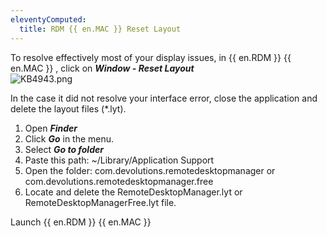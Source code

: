 ```yaml
---
eleventyComputed:
  title: RDM {{ en.MAC }} Reset Layout
---
```

To resolve effectively most of your display issues, in {{ en.RDM }} {{ en.MAC }} , click on ***Window - Reset Layout***  
![KB4943.png](/img/en/kb/KB4943.png)  

In the case it did not resolve your interface error, close the application and delete the layout files (*.lyt).  

1. Open ***Finder***
1. Click ***Go*** in the menu.
1. Select ***Go to folder***
1. Paste this path: ~/Library/Application Support
1. Open the folder: com.devolutions.remotedesktopmanager or com.devolutions.remotedesktopmanager.free
1. Locate and delete the RemoteDesktopManager.lyt or RemoteDesktopManagerFree.lyt file.  

Launch {{ en.RDM }} {{ en.MAC }}
